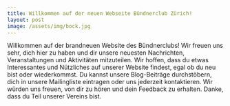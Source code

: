 ```yaml
---
title: Willkommen auf der neuen Webseite Bündnerclub Zürich!
layout: post
image: /assets/img/bock.jpg
---
```


Willkommen auf der brandneuen Website des Bündnerclubs! Wir freuen uns sehr, dich hier zu haben und dir unsere neuesten Nachrichten, Veranstaltungen und Aktivitäten mitzuteilen. Wir hoffen, dass du etwas Interessantes und Nützliches auf unserer Website findest, egal ob du neu bist oder wiederkommst. Du kannst unsere Blog-Beiträge durchstöbern, dich in unsere Mailingliste eintragen oder uns jederzeit kontaktieren. Wir würden uns freuen, von dir zu hören und dein Feedback zu erhalten. Danke, dass du Teil unserer Vereins bist.
